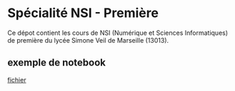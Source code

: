 # Spécialité NSI - Première

Ce dépot contient les cours de NSI (Numérique et Sciences Informatiques) de première du lycée Simone Veil de Marseille (13013).

## exemple de notebook

[fichier](https://notebook.basthon.fr/?from=https://raw.githubusercontent.com/padilla-nsi/1nsi/main/test/essais.ipynb)